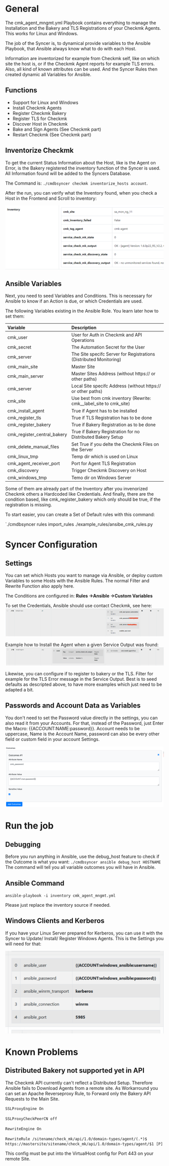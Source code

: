 # General
The cmk_agent_mngmt.yml Playbook contains everything to manage the Installation and the Bakery and TLS Registrations of your Checkmk Agents. This works for Linux and Windows.

The job of the Syncer is, to dynamical provide variables to the Ansible Playbook, that Ansible always know what to do with each Host.

Information are inventorized for example from Checkmk self, like on which site the host is, or if the Checkmk Agent reports for example TLS errors. Also, all kind of known attributes can be used. And the Syncer Rules then created dynamic all Variables for Ansible.

## Functions

- Support for Linux and Windows
- Install Checkmk Agents
- Register Checkmk Bakery
- Register TLS for Checkmk
- Discover Host in Checkmk
- Bake and Sign Agents (See Checkmk part)
- Restart Checkmk (See Checkmk part)

## Inventorize Checkmk
To get the current Status Information about the Host, like is the Agent on Error, is the Bakery registered the inventory function of the Syncer is used. All Information found will be added to the Syncers Database. 

The Command is:
`./cmdbsyncer checkmk inventorize_hosts account`. 

After the run, you can verify what the Inventory found, when you check a Host in the Frontend and Scroll to inventory:

![](img/inventory.png)

## Ansible Variables
Next, you need to seed Variables and Conditions. This is necessary for Ansible to know if an Action is due, or which Credentials are used.

The following Variables existing in the Ansible Role. You learn later how to set them:

| Variable | Description |
| :--------|:------------|
| cmk_user | User for Auth in Checkmk and API Operations |
| cmk_secret | The Automation Secret for the User |
| cmk_server | The Site specifc Server for Registrations (Distributed Monitoring) |
| cmk_main_site | Master Site |
| cmk_main_server | Master Sites Address (without https:// or other paths) |
| cmk_server | Local Site specifc Address (without https:// or other paths) |
| cmk_site | Use best from cmk inventory (Rewrite: cmk__label_site to cmk_site) |
| cmk_install_agent | True if Agent has to be installed |
| cmk_register_tls | True if TLS Registration has to be done |
| cmk_register_bakery | True if Bakery Registration as to be done |
| cmk_register_central_bakery | True if Bakery Registration for no Distributed Bakery Setup |
| cmk_delete_manual_files | Set True if you delte the Checkmk Files on the Server |
| cmk_linux_tmp | Temp dir which is used on Linux |
| cmk_agent_receiver_port | Port for Agent TLS Registration |
| cmk_discovery | Trigger Checkmk Discovery on Host |
| cmk_windows_tmp | Temo dir on Windows Server|

Some of them are already part of the Inventory after you invenorized Checkmk others a Hardcoded like Credentials. And finally, there are the condition based, like cmk_register_bakery which only should be true, if the registration is missing. 

To start easier, you can create a Set of Default rules with this command: 

`./cmdbsyncer rules import_rules ./example_rules/ansibe_cmk_rules.py


# Syncer Configuration

##  Settings

You can set which Hosts you want to manage via Ansible, or deploy custom Variables to some Hosts with the Ansible Rules. The normal Filter and Rewrite Function also apply here. 

The Conditions are configured in:
**Rules →Ansible →Custom Variables** <br>

 To set the Credentials, Ansible should use contact Checkmk, see here:
![](img/credentials.png)

Example how to Install the Agent when a given Service Output was found:
![](img/install_agent.png)

Likewise, you can configure if to register to bakery or the TLS. Filter for example for the TLS Error message in the Service Output. Best is to seed defaults as descripted above, to have more examples which just need to be adapted a bit.



## Passwords and Account Data as Variables
You don't need to set the Password value directly in the settings, you can also read it from your Accounts. For that, instead of the Password, just Enter the Macro: {{ACCOUNT:NAME:password}}. Account needs to be uppercase, Name is the Account Name, password can also be every other field or custom field in your account Settings.

![](img/account_placeholder.png)


# Run the job

## Debugging
Before you run anything in Ansible, use the debug_host feature to check if the Outcome is what you want:
`./cmdbsyncer ansible debug_host HOSTNAME`
The command will tell you all variable outcomes you will have in Ansible.

## Ansible Command

`ansible-playbook -i inventory cmk_agent_mngmt.yml`

Please just replace the inventory source if needed.


##  Windows Clients and Kerberos
If you have your Linux Server prepared for Kerberos, you can use it with the Syncer to Update/ Install/ Register Windows Agents. This is the Settings you will need for that:

![](img/ansible_kerberos.png)


# Known Problems

## Distributed Bakery not supported yet in API
The Checkmk API currently can't reflect a Distributed Setup. Therefore Ansible fails to Download Agents from a remote site.  As Workarround you can set an Apache Reverseproxy Rule, to Forward only the Bakery API Requests to the Main Site.

```
SSLProxyEngine On

SSLProxyCheckPeerCN off

RewriteEngine On

RewriteRule /sitename/check_mk/api/1.0/domain-types/agent/(.*)$ https://mastersite/sitename/check_mk/api/1.0/domain-types/agent/$1 [P]
```


This config must be put into the VirtualHost config for Port 443 on your remote Site.
